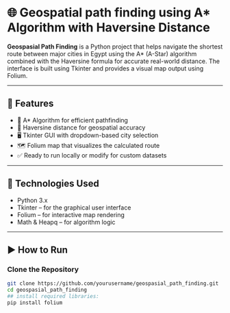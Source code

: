 # 🌐 Geospatial path finding using A* Algorithm with Haversine Distance 


**Geospasial Path Finding** is a Python project that helps navigate the shortest route between major cities in Egypt using the A* (A-Star) algorithm combined with the Haversine formula for accurate real-world distance. The interface is built using Tkinter and provides a visual map output using Folium.

---

## 🚀 Features

- 🔁 A* Algorithm for efficient pathfinding
- 📍 Haversine distance for geospatial accuracy
- 🖥️ Tkinter GUI with dropdown-based city selection
- 🗺️ Folium map that visualizes the calculated route
- ✅ Ready to run locally or modify for custom datasets

---

## 🧩 Technologies Used

- Python 3.x
- Tkinter – for the graphical user interface
- Folium – for interactive map rendering
- Math & Heapq – for algorithm logic
---

## ▶️ How to Run

### Clone the Repository

```bash
git clone https://github.com/yourusername/geospasial_path_finding.git
cd geospasial_path_finding
## install required libraries:
pip install folium






